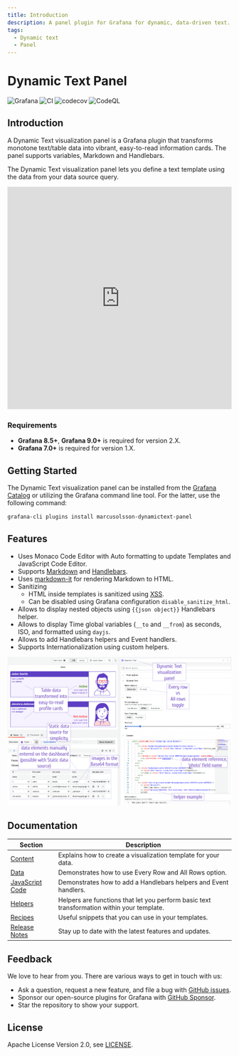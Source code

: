```yaml
---
title: Introduction
description: A panel plugin for Grafana for dynamic, data-driven text.
tags:
  - Dynamic text
  - Panel
---
```


# Dynamic Text Panel

![Grafana](https://img.shields.io/badge/Grafana-9.3.1-orange)
![CI](https://github.com/volkovlabs/volkovlabs-dynamictext-panel/workflows/CI/badge.svg)
![codecov](https://codecov.io/gh/VolkovLabs/volkovlabs-dynamictext-panel/branch/main/graph/badge.svg)
![CodeQL](https://github.com/VolkovLabs/volkovlabs-dynamictext-panel/actions/workflows/codeql-analysis.yml/badge.svg)

## Introduction

A Dynamic Text visualization panel is a Grafana plugin that transforms monotone text/table data into vibrant, easy-to-read information cards. The panel supports variables, Markdown and Handlebars.

The Dynamic Text visualization panel lets you define a text template using the data from your data source query.

<iframe width="100%" height="500" src="https://www.youtube.com/embed/MpNZ4Yl-p0U" title="Dynamic Text Plugin for Grafana | Markdown, HTML and Handlebars to transform data visualizations" frameBorder="0" allow="accelerometer; autoplay; clipboard-write; encrypted-media; gyroscope; picture-in-picture" allowFullScreen></iframe>

### Requirements

- **Grafana 8.5+**, **Grafana 9.0+** is required for version 2.X.
- **Grafana 7.0+** is required for version 1.X.

## Getting Started

The Dynamic Text visualization panel can be installed from the [Grafana Catalog](https://grafana.com/grafana/plugins/marcusolsson-dynamictext-panel/) or utilizing the Grafana command line tool. For the latter, use the following command:

```bash
grafana-cli plugins install marcusolsson-dynamictext-panel
```

## Features

- Uses Monaco Code Editor with Auto formatting to update Templates and JavaScript Code Editor.
- Supports [Markdown](https://commonmark.org/help/) and [Handlebars](https://handlebarsjs.com/guide/expressions.html#basic-usage).
- Uses [markdown-it](https://github.com/markdown-it/markdown-it) for rendering Markdown to HTML.
- Sanitizing
    - HTML inside templates is sanitized using [XSS](https://jsxss.com/en/index.html).
    - Can be disabled using Grafana configuration `disable_sanitize_html`.
- Allows to display nested objects using `{{json object}}` Handlebars helper.
- Allows to display Time global variables (`__to` and `__from`) as seconds, ISO, and formatted using `dayjs`.
- Allows to add Handlebars helpers and Event handlers.
- Supports Internationalization using custom helpers.

![Dynamic Text Panel](img/screenshot.png)

## Documentation

| Section | Description |
| -- | -- |
| [Content](content) | Explains how to create a visualization template for your data. |
| [Data](data) | Demonstrates how to use Every Row and All Rows option. |
| [JavaScript Code](code) | Demonstrates how to add a Handlebars helpers and Event handlers. |
| [Helpers](helpers) | Helpers are functions that let you perform basic text transformation within your template. |
| [Recipes](recipes) | Useful snippets that you can use in your templates. |
| [Release Notes](release) | Stay up to date with the latest features and updates. |

## Feedback

We love to hear from you. There are various ways to get in touch with us:

- Ask a question, request a new feature, and file a bug with [GitHub issues](https://github.com/volkovlabs/volkovlabs-dynamictext-panel/issues/new/choose).
- Sponsor our open-source plugins for Grafana with [GitHub Sponsor](https://github.com/sponsors/VolkovLabs).
- Star the repository to show your support.

## License

Apache License Version 2.0, see [LICENSE](https://github.com/volkovlabs/volkovlabs-dynamictext-panel/blob/main/LICENSE).
